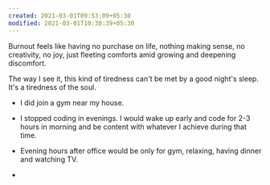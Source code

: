```yaml
---
created: 2021-03-01T09:53:09+05:30
modified: 2021-03-01T10:30:39+05:30
---
```


Burnout feels like having no purchase on life, nothing making sense, no creativity, no joy, just fleeting comforts amid growing and deepening discomfort.

The way I see it, this kind of tiredness can't be met by a good night's sleep. It's a tiredness of the soul.

- I did join a gym near my house.

- I stopped coding in evenings. I would wake up early and code for 2-3 hours in morning and be content with whatever I achieve during that time.

- Evening hours after office would be only for gym, relaxing, having dinner and watching TV.
-